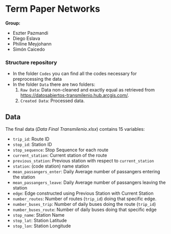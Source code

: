 # Term Paper Networks

**Group:**

- Eszter Pazmandi
- Diego Eslava
- Philine Meyjohann
- Simón Caicedo

### Structure repository

- In the folder `Codes` you can find all the codes necessary for preprocessing the data
- In the folder `Data` there are two folders: 
   1. `Raw Data`: Data non-cleaned and exactly equal as retrieved from https://datosabiertos-transmilenio.hub.arcgis.com/.
   2. `Created Data`: Processed data.


## Data 

The final data (*Data Final Transmilenio.xlsx*) contains 15 variables: 

- `trip_id`: Route ID
- `stop_id`: Station ID
- `stop_sequence`: Stop Sequence for each route
- `current_station`:  Current station of the route
- `previous_station`: Previous station with respect to `current_station`
- `station`: (code station) name station
- `mean_passangers_enter`: Daily Average number of passangers entering the station
- `mean_passangers_leave`: Daily Average number of passangers leaving the station
- `edge`: Edge constructed using Previous Station with Current Station
- `number_routes`: Number of routes (`trip_id`) doing that specific edge.
- `number_buses_trip`: Number of daily buses doing the route (`trip_id`)
- `number_buses_route`: Number of daily buses doing that specific edge 
- `stop_name`: Station Name
- `stop_lat`: Station Latitude
- `stop_lon`: Station Longitude
